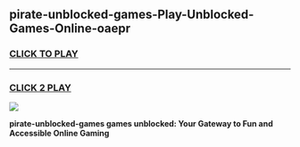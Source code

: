 
## pirate-unblocked-games-Play-Unblocked-Games-Online-oaepr
<h3>
<a href="https://premium76.site?title=pirate-unblocked-games&ref=25A">CLICK TO PLAY</a></h3>
<hr>

<h3>
<a href="https://premium76.site?title=pirate-unblocked-games&ref=25A">CLICK 2 PLAY</a>
  
</h3>

<a href="https://premium76.site?title=pirate-unblocked-games&ref=25A"><img src="https://clearcache.store/games.png"></a>


**pirate-unblocked-games games unblocked: Your Gateway to Fun and Accessible Online Gaming**
